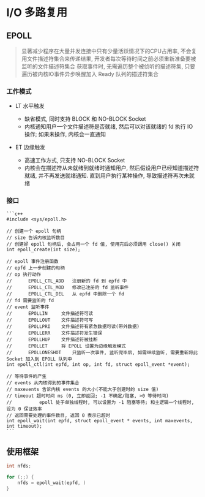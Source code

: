# I/O 多路复用

## EPOLL
> 显著减少程序在大量并发连接中只有少量活跃情况下的CPU占用率, 不会复用文件描述符集合来传递结果, 开发者每次等待时间之前必须重新准备要被监听的文件描述符集合
> 获取事件时, 无需遍历整个被侦听的描述符集, 只要遍历被内核IO事件异步唤醒加入 Ready 队列的描述符集合

### 工作模式

* LT 水平触发
    - 缺省模式, 同时支持 BLOCK 和 NO-BLOCK Socket
    - 内核通知用户一个文件描述符是否就绪, 然后可以对该就绪的 fd 执行 IO 操作; 如果未操作, 内核会一直通知

* ET 边缘触发
    - 高速工作方式, 只支持 NO-BLOCK Socket
    - 内核会在描述符从未就绪到就绪时通知用户, 然后假设用户已经知道描述符就绪, 并不再发送就绪通知. 直到用户执行某种操作, 导致描述符再次未就绪

### 接口
    ```c++
    #include <sys/epoll.h>

    // 创建一个 epoll 句柄
    // size 告诉内核监听数目
    // 创建好 epoll 句柄后, 会占用一个 fd 值, 使用完后必须调用 close() 关闭
    int epoll_create(int size);

    // epoll 事件注册函数
    // epfd 上一步创建的句柄
    // op 执行动作
    //      EPOLL_CTL_ADD   注册新的 fd 到 epfd 中
    //      EPOLL_CTL_MOD   修改已注册的 fd 监听事件
    //      EPOLL_CTL_DEL   从 epfd 中删除一个 fd
    // fd 需要监听的 fd
    // event 监听事件
    //      EPOLLIN     文件描述符可读
    //      EPOLLOUT    文件描述符可写
    //      EPOLLPRI    文件描述符有紧急数据可读(带外数据)
    //      EPOLLERR    文件描述符发生错误
    //      EPOLLHUP    文件描述符被挂断
    //      EPOLLET     将 EPOLL 设置为边缘触发模式
    //      EPOLLONESHOT    只监听一次事件, 监听完毕后, 如需继续监听, 需要重新将此 Socket 加入到 EPOLL 队列中
    int epoll_ctl(int epfd, int op, int fd, struct epoll_event *event);

    // 等待事件的产生
    // events 从内核得到的事件集合
    // maxevents 告诉内核 events 的大小(不能大于创建时的 size 值)
    // timeout 超时时间 ms (0, 立即返回; -1 不确定/阻塞, >0 等待时间)
    //          epoll 处于单独线程时, 可以设置为 -1 阻塞等待; 和主逻辑一个线程时, 设为 0 保证效率
    // 返回需要处理的事件数目, 返回 0 表示已超时
    int epoll_wait(int epfd, struct epoll_event * events, int maxevents, int timeout);
    ```

## 使用框架
```c++
int nfds;

for (;;) {
    nfds = epoll_wait(epfd, )
}
```



